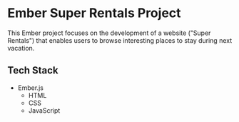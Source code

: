 # Ember Super Rentals Project

This Ember project focuses on the development of a website ("Super Rentals") that enables users to browse interesting places to stay during next vacation. 

## Tech Stack
- Ember.js
  - HTML
  - CSS
  - JavaScript